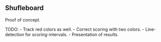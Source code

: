 Shufleboard
-----------

Proof of concept.

TODO:
    - Track red colors as well.
    - Correct scoring with two colors.
    - Line-detection for scoring-intervals.
    - Presentation of results.